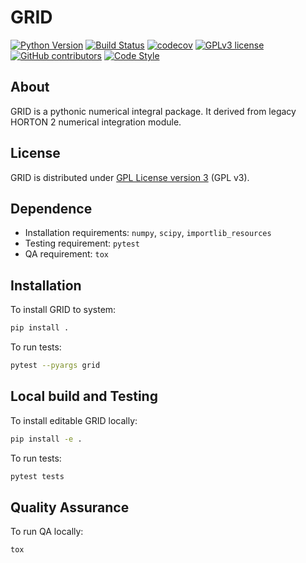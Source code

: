 # GRID
[![Python Version](https://img.shields.io/badge/python-3.6%2B-blue.svg)](https://docs.python.org/3/whatsnew/3.6.html)
[![Build Status](https://travis-ci.org/theochem/grid.svg?branch=master)](https://travis-ci.org/theochem/grid)
[![codecov](https://codecov.io/gh/theochem/grid/branch/master/graph/badge.svg)](https://codecov.io/gh/theochem/grid)
[![GPLv3 license](https://img.shields.io/badge/License-GPLv3-blue.svg)](https://github.com/theochem/grid/blob/master/LICENSE)
[![GitHub contributors](https://img.shields.io/github/contributors/theochem/grid.svg)](https://github.com/theochem/grid/graphs/contributors)
[![Code Style](https://img.shields.io/badge/code%20style-black-black.svg)](https://black.readthedocs.io/en/stable/)

## About
GRID is a pythonic numerical integral package. It derived from legacy HORTON 2 numerical integration module.

## License
GRID is distributed under [GPL License version 3](https://github.com/theochem/grid/blob/master/LICENSE) (GPL v3).

## Dependence
* Installation requirements: `numpy`, `scipy`, `importlib_resources`
* Testing requirement: `pytest`
* QA requirement: `tox`

## Installation
To install GRID to system:
```bash
pip install .
```
To run tests:
```bash
pytest --pyargs grid
```

## Local build and Testing
To install editable GRID locally:
```bash
pip install -e .
```
To run tests:
```bash
pytest tests
```

## Quality Assurance
To run QA locally:
```bash
tox
```
